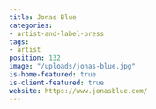 ```yaml
---
title: Jonas Blue
categories:
- artist-and-label-press
tags:
- artist
position: 132
image: "/uploads/jonas-blue.jpg"
is-home-featured: true
is-client-featured: true
website: https://www.jonasblue.com/
---
```


